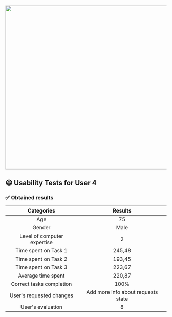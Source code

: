 # <img src="https://user-images.githubusercontent.com/91057639/218590043-d4243147-e5c0-4f7b-8fed-12ed8d290490.png" width="1024" height="512">

## 😀 Usability Tests for User 4

### ✅ Obtained results

|             Categories              |                      Results                      |
|:-----------------------------------:|:-------------------------------------------------:|
|                 Age                 |                        75                         |
|                Gender               |                       Male                        |
|     Level of computer expertise     |                         2                         |
|         Time spent on Task 1        |                      245,48                       |
|         Time spent on Task 2        |                      193,45                       |
|         Time spent on Task 3        |                      223,67                       |
|          Average time spent         |                      220,87                       |
|       Correct tasks completion      |                       100%                        |
|      User's requested changes       |        Add more info about requests state         |
|          User's evaluation          |                        8                          |